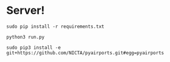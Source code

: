 # Server!

`sudo pip install -r requirements.txt`

`python3 run.py`

`sudo pip3 install -e git+https://github.com/NICTA/pyairports.git#egg=pyairports`